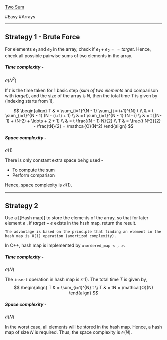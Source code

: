 [Two Sum](https://leetcode.com/problems/two-sum/)

#Easy #Arrays 

---
## Strategy 1 - Brute Force

For elements $e_1$ and $e_2$ in the array, check if $e_1 + e_2 == target$. Hence, check all possible pairwise sums of two elements in the array.

##### Time complexity - 

$\mathcal{O}(N^2)$

If $t$ is the time taken for $1$ basic step (_sum of two elements_ and comparison with _target_), and the size of the array is $N$, then the total time $T$ is given by (indexing starts from $1$), 

$$ \begin{align} T & = \sum_{i=1}^{N - 1} \sum_{j = i+1}^{N} t \\ & = t \sum_{i=1}^{N - 1} (N - (i+1) + 1) \\ & = t \sum_{i=1}^{N - 1} (N - i) \\ & = t [(N-1) + (N-2) + \ldots + 2 + 1] \\ & = t \frac{(N - 1) N}{2} \\ T & = \frac{t N^2}{2} - \frac{tN}{2} = \mathcal{O}(N^2)
\end{align} $$

##### Space complexity - 

$\mathcal{O}(1)$

There is only constant extra space being used -
- To compute the sum 
- Perform comparison

Hence, space complexity is $\mathcal{O}(1)$.

--- 
## Strategy 2

Use a [[Hash map]] to store the elements of the array, so that for later element $e$ , if $target - e$ exists in the hash map, return the result. 

	The advantage is based on the principle that finding an element in the hash map is O(1) operation (amortized complexity).

In C++, hash map is implemented by `unordered_map < , >`.

##### Time complexity - 

$\mathcal{O}(N)$

The `insert` operation in hash map is $\mathcal{O}(1)$. The total time $T$ is given by,
$$ \begin{align} T & = \sum_{i=1}^{N} t \\ T  & = tN = \mathcal{O}(N) \end{align} $$

##### Space complexity - 

$\mathcal{O}(N)$

In the worst case, all elements will be stored in the hash map. Hence, a hash map of size $N$ is required. Thus, the space complexity is $\mathcal{O}(N)$.